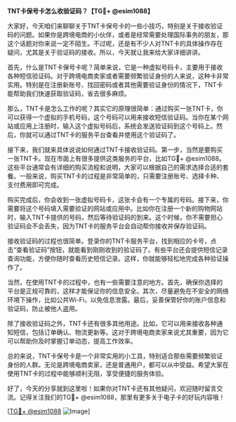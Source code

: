 **TNT卡保号卡怎么收验证码？【TG💪+ @esim1088】**

大家好，今天咱们来聊聊关于TNT卡保号卡的一些小技巧，特别是关于接收验证码的问题。如果你是跨境电商的小伙伴，或者是经常需要处理国际事务的朋友，那这个话题对你来说一定不陌生。不过呢，还是有不少人对TNT卡的具体操作存在疑问，尤其是关于验证码的接收。所以，今天就让我来给大家详细讲讲。

首先，什么是TNT卡保号卡呢？简单来说，它是一种虚拟号码卡，主要用于接收各种短信验证码。对于跨境电商卖家或者需要频繁验证身份的人来说，这种卡非常实用。特别是在注册新账号、找回密码或者其他需要验证身份的情况下，TNT卡能帮助我们快速获取验证码，省去很多麻烦。

那么，TNT卡是怎么工作的呢？其实它的原理很简单：通过购买一张TNT卡，你可以获得一个虚拟的手机号码，这个号码可以用来接收短信验证码。当你在某个网站或应用上注册时，输入这个虚拟号码后，系统会发送验证码到这个号码上。然后，你就可以通过TNT卡的服务平台查看并使用这个验证码了。

接下来，我们就来具体说说如何通过TNT卡接收验证码。第一步，当然是要购买一张TNT卡。现在市面上有很多提供这类服务的平台，比如TG💪+ @esim1088。这些平台通常会有详细的购买流程和说明，大家可以根据自己的需求选择合适的套餐。一般来说，购买TNT卡的过程是非常简单的，只需要注册账号、选择卡种、支付费用即可完成。

购买完成后，你会收到一张虚拟号码卡，这张卡会有一个专属的号码。接下来，你需要将这个号码填入需要验证的网站或应用中。比如你在注册一个新的购物网站时，输入TNT卡提供的号码，然后等待验证码的到来。这个时候，你不需要担心验证码会不会丢失，因为TNT卡的服务平台会自动帮你接收并保存验证码。

接收验证码的过程也很简单。登录你的TNT卡服务平台，找到相应的卡号，点击“查看验证码”按钮，就能看到刚刚收到的验证码了。有些平台还会提供短信记录查询功能，方便你随时查看历史短信记录。这样，你就能够轻松地完成各种验证操作了。

当然，在使用TNT卡的过程中，也有一些需要注意的地方。首先，确保你选择的平台是正规可靠的，这样才能保证你的信息安全。其次，尽量避免在不安全的网络环境下操作，比如公共Wi-Fi，以免信息泄露。最后，妥善保管好你的账户信息和验证码，防止被他人盗用。

除了接收验证码之外，TNT卡还有很多其他用途。比如，它可以用来接收各种通知短信，包括订单确认、物流更新等。这对于跨境电商卖家来说尤其重要，因为它可以帮助你及时掌握订单动态，提高工作效率。

总的来说，TNT卡保号卡是一个非常实用的小工具，特别适合那些需要频繁验证身份的人群。无论是跨境电商卖家，还是普通用户，都可以从中受益。希望大家在使用TNT卡的过程中能够顺利无阻，享受便捷的服务体验。

好了，今天的分享就到这里啦！如果你对TNT卡还有其他疑问，欢迎随时留言交流。记得关注我们的TG💪+ @esim1088，那里有更多关于电子卡的好玩内容哦！

[[TG💪+ @esim1088](https://t.me/s/esim1088) ![Image](https://i.postimg.cc/4NQfJmqS/Snipaste-2025-05-13-00-14-12.png)]